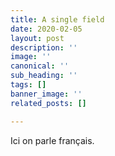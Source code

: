 ```yaml
---
title: A single field
date: 2020-02-05
layout: post
description: ''
image: ''
canonical: ''
sub_heading: ''
tags: []
banner_image: ''
related_posts: []

---
```

Ici on parle français.